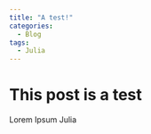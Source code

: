 ```yaml
---
title: "A test!"
categories:
  - Blog
tags:
  - Julia
---
```


# This post is a test

Lorem Ipsum Julia 
